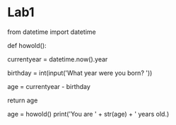 # Lab1


from datetime import datetime


def howold():

  currentyear = datetime.now().year

  birthday = int(input('What year were you born? '))

  age = currentyear - birthday

  return age
  
  
  
age = howold()
print('You are ' + str(age) + ' years old.) 

